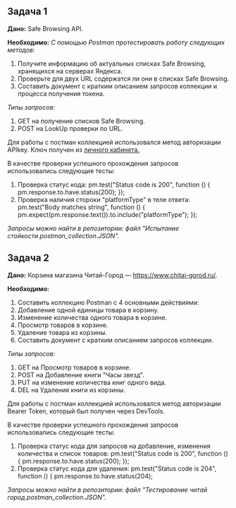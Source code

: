 **Задача 1**
------------
**Дано:** Safe Browsing API.

**Необходимо:**
*С помощью Postman протестировать работу следующих методов:*
1. Получите информацию об актуальных списках Safe Browsing, хранящихся на серверах Яндекса.
2. Проверьте для двух URL содержатся ли они в списках Safe Browsing.
3. Составить документ с кратким описанием запросов коллекции и процесса получения токена.

*Типы запросов:*
1. GET на получение списков Safe Browsing.
2. POST на LookUp проверки по URL.

Для работы с постман коллекцией использовался метод авторизации APIkey. Ключ получен из [личного кабинета.](https://yandex.ru/dev/safebrowsing/)

В качестве проверки успешного прохождения запросов использовались следующие тесты:
1. Проверка статус кода:
   pm.test("Status code is 200", function () {
    pm.response.to.have.status(200);
});
2. Проверка наличия стороки "platformType" в теле ответа:
   pm.test("Body matches string", function () {
    pm.expect(pm.response.text()).to.include("platformType");
});

*Запросы можно найти в репозитории: файл "Испытание стойкости.postman_collection.JSON".*

**Задача 2**
------------
**Дано:** Корзина магазина Читай-Город — https://www.chitai-gorod.ru/.

**Необходимо:**
1. Составить коллекцию Postman с 4 основными действиями:
2. Добавление одной единицы товара в корзину.
3. Изменение количества одного товара в корзине.
4. Просмотр товаров в корзине.
5. Удаление товара из корзины.
6. Составить документ с кратким описанием запросов коллекции.

*Типы запросов:*
1. GET на Просмотр товаров в корзине.
2. POST на Добавление книги "Часы звезд".
3. PUT на изменение количества книг одного вида.
4. DEL на Удаления книги из корзины.

Для работы с постман коллекцией использовался метод авторизации Bearer Token, который был получен через DevTools.

В качестве проверки успешного прохождения запросов использовались следующие тесты:
1. Проверка статус кода для запросов на добавление, изменения количества и список товаров:
   pm.test("Status code is 200", function () {
    pm.response.to.have.status(200);
});
2. Проверка статус кода для удаления:
   pm.test("Status code is 204", function () {
    pm.response.to.have.status(204);
   
*Запросы можно найти в репозитории: файл "Тестирование читай город.postman_collection.JSON".*
